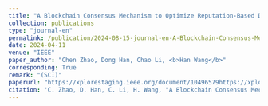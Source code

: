 ```yaml
---
title: "A Blockchain Consensus Mechanism to Optimize Reputation-Based Distributed Energy Trading in Urban Energy System"
collection: publications
type: "journal-en"
permalink: /publication/2024-08-15-journal-en-A-Blockchain-Consensus-Mechanism-to-Optimize-Reputation-Based-Distributed-Energy-Trading-in-Urban-Energy-System
date: 2024-04-11
venue: "IEEE"
paper_author: "Chen Zhao, Dong Han, Chao Li, <b>Han Wang</b>"
corresponding: True
remark: "(SCI)"
paperurl: "https://xplorestaging.ieee.org/document/10496579https://xplorestaging.ieee.org/document/10496579"
citation: 'C. Zhao, D. Han, C. Li, H. Wang, "A Blockchain Consensus Mechanism to Optimize Reputation-Based Distributed Energy Trading in Urban Energy System," <i>IEEE Access</i>, 2024, DOI: 10.1109/IEEE10489793.'
---
```

